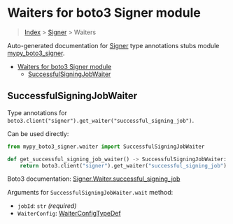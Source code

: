 # Waiters for boto3 Signer module

> [Index](..) > [Signer](.) > Waiters

Auto-generated documentation for
[Signer](https://boto3.amazonaws.com/v1/documentation/api/1.17.72/reference/services/signer.html#Signer)
type annotations stubs module
[mypy_boto3_signer](https://pypi.org/project/mypy-boto3-signer/).

- [Waiters for boto3 Signer module](#waiters-for-boto3-signer-module)
  - [SuccessfulSigningJobWaiter](#successfulsigningjobwaiter)

## SuccessfulSigningJobWaiter

Type annotations for
`boto3.client("signer").get_waiter("successful_signing_job")`.

Can be used directly:

```python
from mypy_boto3_signer.waiter import SuccessfulSigningJobWaiter

def get_successful_signing_job_waiter() -> SuccessfulSigningJobWaiter:
    return boto3.client("signer").get_waiter("successful_signing_job")
```

Boto3 documentation:
[Signer.Waiter.successful_signing_job](https://boto3.amazonaws.com/v1/documentation/api/1.17.72/reference/services/signer.html#Signer.Waiter.successful_signing_job)

Arguments for `SuccessfulSigningJobWaiter.wait` method:

- `jobId`: `str` *(required)*
- `WaiterConfig`: [WaiterConfigTypeDef](./type_defs.md#waiterconfigtypedef)
